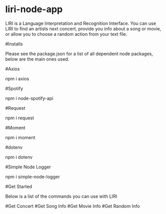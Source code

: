 # liri-node-app

LIRI is a Language Interpretation and Recognition Interface. You can use LIRI to find an artists next concert, provide you info about a song or movie, or allow you to choose a random action from your text file.

#Installs

Please see the package.json for a list of all dependent node packages, below are the main ones used.

#Axios

npm i axios

#Spotify

npm i node-spotify-api

#Request

npm i request

#Moment

npm i moment

#dotenv

npm i dotenv

#Simple Node Logger

npm i simple-node-logger

#Get Started

Below is a list of the commands you can use with LIRI

#Get Concert
#Get Song Info
#Get Movie Info
#Get Random Info
